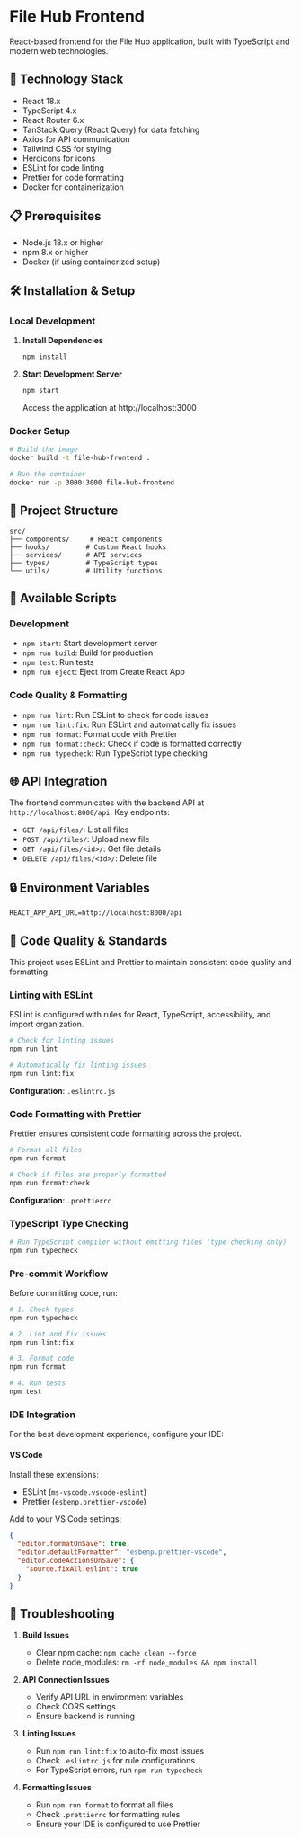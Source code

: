 # File Hub Frontend

React-based frontend for the File Hub application, built with TypeScript and modern web technologies.

## 🚀 Technology Stack

- React 18.x
- TypeScript 4.x
- React Router 6.x
- TanStack Query (React Query) for data fetching
- Axios for API communication
- Tailwind CSS for styling
- Heroicons for icons
- ESLint for code linting
- Prettier for code formatting
- Docker for containerization

## 📋 Prerequisites

- Node.js 18.x or higher
- npm 8.x or higher
- Docker (if using containerized setup)

## 🛠️ Installation & Setup

### Local Development

1. **Install Dependencies**
   ```bash
   npm install
   ```

2. **Start Development Server**
   ```bash
   npm start
   ```
   Access the application at http://localhost:3000

### Docker Setup

```bash
# Build the image
docker build -t file-hub-frontend .

# Run the container
docker run -p 3000:3000 file-hub-frontend
```

## 📁 Project Structure

```
src/
├── components/     # React components
├── hooks/         # Custom React hooks
├── services/      # API services
├── types/         # TypeScript types
└── utils/         # Utility functions
```

## 🔧 Available Scripts

### Development
- `npm start`: Start development server
- `npm run build`: Build for production
- `npm test`: Run tests
- `npm run eject`: Eject from Create React App

### Code Quality & Formatting
- `npm run lint`: Run ESLint to check for code issues
- `npm run lint:fix`: Run ESLint and automatically fix issues
- `npm run format`: Format code with Prettier
- `npm run format:check`: Check if code is formatted correctly
- `npm run typecheck`: Run TypeScript type checking

## 🌐 API Integration

The frontend communicates with the backend API at `http://localhost:8000/api`. Key endpoints:

- `GET /api/files/`: List all files
- `POST /api/files/`: Upload new file
- `GET /api/files/<id>/`: Get file details
- `DELETE /api/files/<id>/`: Delete file

## 🔒 Environment Variables

```env
REACT_APP_API_URL=http://localhost:8000/api
```

## 🧹 Code Quality & Standards

This project uses ESLint and Prettier to maintain consistent code quality and formatting.

### Linting with ESLint

ESLint is configured with rules for React, TypeScript, accessibility, and import organization.

```bash
# Check for linting issues
npm run lint

# Automatically fix linting issues
npm run lint:fix
```

**Configuration**: `.eslintrc.js`

### Code Formatting with Prettier

Prettier ensures consistent code formatting across the project.

```bash
# Format all files
npm run format

# Check if files are properly formatted
npm run format:check
```

**Configuration**: `.prettierrc`

### TypeScript Type Checking

```bash
# Run TypeScript compiler without emitting files (type checking only)
npm run typecheck
```

### Pre-commit Workflow

Before committing code, run:

```bash
# 1. Check types
npm run typecheck

# 2. Lint and fix issues
npm run lint:fix

# 3. Format code
npm run format

# 4. Run tests
npm test
```

### IDE Integration

For the best development experience, configure your IDE:

#### VS Code
Install these extensions:
- ESLint (`ms-vscode.vscode-eslint`)
- Prettier (`esbenp.prettier-vscode`)

Add to your VS Code settings:
```json
{
  "editor.formatOnSave": true,
  "editor.defaultFormatter": "esbenp.prettier-vscode",
  "editor.codeActionsOnSave": {
    "source.fixAll.eslint": true
  }
}
```

## 🐛 Troubleshooting

1. **Build Issues**
   - Clear npm cache: `npm cache clean --force`
   - Delete node_modules: `rm -rf node_modules && npm install`

2. **API Connection Issues**
   - Verify API URL in environment variables
   - Check CORS settings
   - Ensure backend is running

3. **Linting Issues**
   - Run `npm run lint:fix` to auto-fix most issues
   - Check `.eslintrc.js` for rule configurations
   - For TypeScript errors, run `npm run typecheck`

4. **Formatting Issues**
   - Run `npm run format` to format all files
   - Check `.prettierrc` for formatting rules
   - Ensure your IDE is configured to use Prettier
